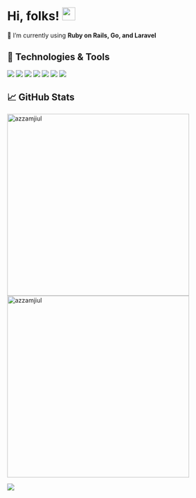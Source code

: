 <!-- ### Hi there 👋 -->
# Hi, folks! <img src="https://raw.githubusercontent.com/MartinHeinz/MartinHeinz/master/wave.gif" width="30px">

🌱 I’m currently using <strong>Ruby on Rails, Go, and Laravel</strong>

## 🔧 Technologies & Tools
![](https://img.shields.io/badge/Code-GO-informational?style=flat&logo=go&logoColor=white&color=2bbc8a)
![](https://img.shields.io/badge/Code-Ruby-informational?style=flat&logo=ruby&logoColor=white&color=2bbc8a)
![](https://img.shields.io/badge/Code-PHP-informational?style=flat&logo=php&logoColor=white&color=2bbc8a)
![](https://img.shields.io/badge/Code-Python-informational?style=flat&logo=python&logoColor=white&color=2bbc8a)
![](https://img.shields.io/badge/Code-JavaScript-informational?style=flat&logo=javascript&logoColor=white&color=2bbc8a)
![](https://img.shields.io/badge/Code-Laravel-informational?style=flat&logo=laravel&logoColor=white&color=2bbc8a)
![](https://img.shields.io/badge/Tools-Docker-informational?style=flat&logo=docker&logoColor=white&color=2bbc8a)


## &#x1f4c8; GitHub Stats

<p>
    <img align="center" width="420" src="https://github-readme-streak-stats.herokuapp.com/?user=azzamjiul&theme=dark&date_format=M%20j%5B%2C%20Y%5D" alt="azzamjiul" />
    <img align="center" width="420" src="https://github-readme-stats.vercel.app/api?username=Azzamjiul&show_icons=true&count_private=true&title_color=ffffff&text_color=c9cacc&icon_color=2bbc8a&bg_color=1d1f21" alt="azzamjiul" />
</p>
<p>
    <img align="center" src="https://github-readme-stats.vercel.app/api/top-langs/?username=Azzamjiul&hide=php,scss,html,blade,jupyter%20notebook,css,javascript,less&title_color=ffffff&text_color=c9cacc&icon_color=2bbc8a&bg_color=1d1f21" />
</p>
